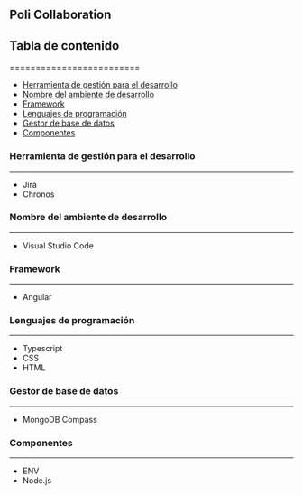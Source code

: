
## Poli Collaboration

## Tabla de contenido
=========================

* [Herramienta de gestión para el desarrollo](#herramienta-de-gestión-para-el-desarrollo)
* [Nombre del ambiente de desarrollo](#nombre-del-ambiente-de-desarrollo)
* [Framework](#framework)
* [Lenguajes de programación](#lenguajes-de-programación)
* [Gestor de base de datos](#gestor-de-base-de-datos)
* [Componentes](#componentes)
### Herramienta de gestión para el desarrollo
---------
* Jira
* Chronos

### Nombre del ambiente de desarrollo
---------
* Visual Studio Code

### Framework
---------
* Angular

### Lenguajes de programación
---------
* Typescript
* CSS
* HTML

### Gestor de base de datos
---------
* MongoDB Compass

### Componentes
---------
* ENV
* Node.js
